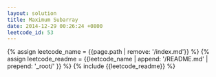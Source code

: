 ```yaml
---
layout: solution
title: Maximum Subarray
date: 2014-12-29 00:26:24 +0800
leetcode_id: 53
---
```

{% assign leetcode_name = {{page.path | remove: '/index.md'}}  %}
{% assign leetcode_readme = {{leetcode_name | append: '/README.md' | prepend: '_root/' }}  %}
{% include {{leetcode_readme}} %}
